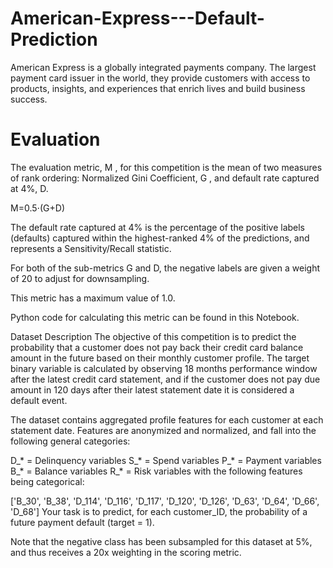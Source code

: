 # American-Express---Default-Prediction
American Express is a globally integrated payments company. The largest payment card issuer in the world, they provide customers with access to products, insights, and experiences that enrich lives and build business success.


# Evaluation
The evaluation metric, M
, for this competition is the mean of two measures of rank ordering: Normalized Gini Coefficient, G
, and default rate captured at 4%, D.

M=0.5⋅(G+D)

The default rate captured at 4% is the percentage of the positive labels (defaults) captured within the highest-ranked 4% of the predictions, and represents a Sensitivity/Recall statistic.

For both of the sub-metrics G and D, the negative labels are given a weight of 20 to adjust for downsampling.

This metric has a maximum value of 1.0.

Python code for calculating this metric can be found in this Notebook.


Dataset Description
The objective of this competition is to predict the probability that a customer does not pay back their credit card balance amount in the future based on their monthly customer profile. The target binary variable is calculated by observing 18 months performance window after the latest credit card statement, and if the customer does not pay due amount in 120 days after their latest statement date it is considered a default event.

The dataset contains aggregated profile features for each customer at each statement date. Features are anonymized and normalized, and fall into the following general categories:

D_* = Delinquency variables
S_* = Spend variables
P_* = Payment variables
B_* = Balance variables
R_* = Risk variables
with the following features being categorical:

['B_30', 'B_38', 'D_114', 'D_116', 'D_117', 'D_120', 'D_126', 'D_63', 'D_64', 'D_66', 'D_68']
Your task is to predict, for each customer_ID, the probability of a future payment default (target = 1).

Note that the negative class has been subsampled for this dataset at 5%, and thus receives a 20x weighting in the scoring metric.
